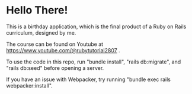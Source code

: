 # Hello There!

This is a birthday application, which is the final product of a Ruby on Rails curriculum, designed by me.

The course can be found on Youtube at https://www.youtube.com/@rubytutorial2807 .


To use the code in this repo, run "bundle install", "rails db:migrate", and "rails db:seed" before opening a server.


If you have an issue with Webpacker, try running "bundle exec rails webpacker:install".
